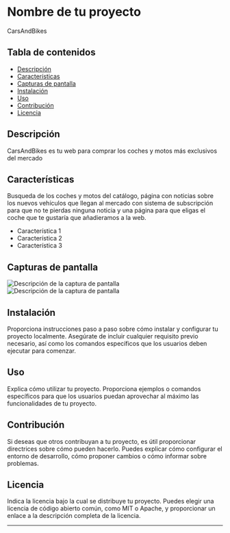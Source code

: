 # Nombre de tu proyecto

CarsAndBikes

## Tabla de contenidos

- [Descripción](#descripción)
- [Características](#características)
- [Capturas de pantalla](#capturas-de-pantalla)
- [Instalación](#instalación)
- [Uso](#uso)
- [Contribución](#contribución)
- [Licencia](#licencia)

## Descripción

CarsAndBikes es tu web para comprar los coches y motos más exclusivos del mercado

## Características

Busqueda de los coches y motos del catálogo, página con noticias sobre los nuevos vehículos que llegan al mercado con sistema de subscripción para que no te pierdas ninguna noticia y una página para que eligas el coche que te gustaría que añadieramos a la web.

- Característica 1
- Característica 2
- Característica 3

## Capturas de pantalla

![Descripción de la captura de pantalla](/carandbikes/public/assets/img/captures/Home.png)
![Descripción de la captura de pantalla](/carandbikes/public/assets/img/captures/Cars.png)

## Instalación

Proporciona instrucciones paso a paso sobre cómo instalar y configurar tu proyecto localmente. Asegúrate de incluir cualquier requisito previo necesario, así como los comandos específicos que los usuarios deben ejecutar para comenzar.

## Uso

Explica cómo utilizar tu proyecto. Proporciona ejemplos o comandos específicos para que los usuarios puedan aprovechar al máximo las funcionalidades de tu proyecto.

## Contribución

Si deseas que otros contribuyan a tu proyecto, es útil proporcionar directrices sobre cómo pueden hacerlo. Puedes explicar cómo configurar el entorno de desarrollo, cómo proponer cambios o cómo informar sobre problemas.

## Licencia

Indica la licencia bajo la cual se distribuye tu proyecto. Puedes elegir una licencia de código abierto común, como MIT o Apache, y proporcionar un enlace a la descripción completa de la licencia.

---

